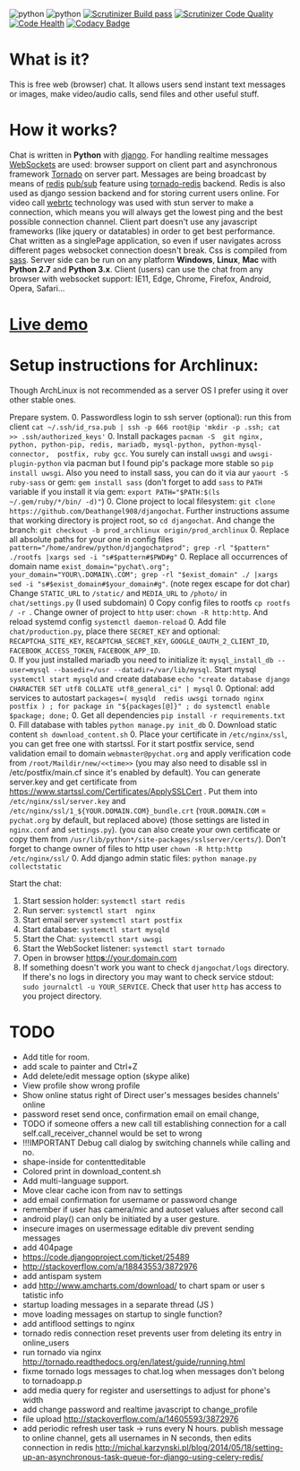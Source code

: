 ![python](https://img.shields.io/badge/python-2.7%2C%203.x-blue.svg) ![python](https://img.shields.io/badge/django-1.7--1.9-blue.svg) [![Scrutinizer Build pass](https://scrutinizer-ci.com/g/Deathangel908/djangochat/badges/build.png)](https://scrutinizer-ci.com/g/Deathangel908/djangochat) [![Scrutinizer Code Quality](https://scrutinizer-ci.com/g/Deathangel908/djangochat/badges/quality-score.png?b=master)](https://scrutinizer-ci.com/g/Deathangel908/djangochat/?branch=master) [![Code Health](https://landscape.io/github/Deathangel908/djangochat/master/landscape.svg?style=flat)](https://landscape.io/github/Deathangel908/djangochat/master) [![Codacy Badge](https://www.codacy.com/project/badge/b508fef8efba4a5f8b5e8411c0803af5)](https://www.codacy.com/public/nightmarequake/djangochat)

What is it?
==============
This is free web (browser) chat. It allows users send instant text messages or images, make video/audio calls, send files and other useful stuff.

How it works?
==============
Chat is written in **Python** with [django](https://www.djangoproject.com/). For handling realtime messages [WebSockets](https://en.wikipedia.org/wiki/WebSocket) are used: browser support on client part and asynchronous framework [Tornado](http://www.tornadoweb.org/) on server part. Messages are being broadcast by means of [redis](http://redis.io/) [pub/sub](http://en.wikipedia.org/wiki/Publish%E2%80%93subscribe_pattern) feature using [tornado-redis](https://github.com/leporo/tornado-redis) backend. Redis is also used as django session backend and for storing current users online.  For video call [webrtc](https://webrtc.org/) technology was used with stun server to make a connection, which means you will always get the lowest ping and the best possible connection channel. Client part doesn't use any javascript frameworks (like jquery or datatables) in order to get best performance. Chat written as a singlePage application, so even if user navigates across different pages websocket connection doesn't break. Css is compiled from [sass](http://sass-lang.com/guide). Server side can be run on any platform **Windows**, **Linux**, **Mac** with **Python 2.7** and **Python 3.x**. Client (users) can use the chat from any browser with websocket support: IE11, Edge, Chrome, Firefox, Android, Opera, Safari...

[Live demo](http://pychat.org/)
================

Setup instructions for Archlinux:
================================

Though ArchLinux is not recommended as a server OS I prefer using it over other stable ones.
  
Prepare system.
 0. Passwordless login to ssh server (optional): run this from client `cat ~/.ssh/id_rsa.pub | ssh -p 666 root@ip 'mkdir -p .ssh; cat >> .ssh/authorized_keys'`
 0. Install packages `pacman -S  git nginx, python, python-pip, redis, mariadb, mysql-python, python-mysql-connector,  postfix, ruby gcc`. You surely can install `uwsgi` and `uwsgi-plugin-python` via pacman but I found pip's package more stable so `pip install uwsgi`. Also you need to install sass, you can do it via aur `yaourt -S ruby-sass` or gem: `gem install sass` (don't forget to add `sass` to `PATH` variable if you install it via gem: `export PATH="$PATH:$(ls ~/.gem/ruby/*/bin/ -d)"`)
 0. Clone project to local filesystem: `git clone https://github.com/Deathangel908/djangochat`. Further instructions assume that working directory is project root, so `cd djangochat`. And change the branch: `git checkout -b prod_archlinux origin/prod_archlinux`
 0. Replace all absolute paths for your one in config files `pattern="/home/andrew/python/djangochatprod"; grep -rl "$pattern" ./rootfs |xargs sed -i "s#$pattern#$PWD#g"` 
 0. Replace all occurrences of domain name `exist_domain="pychat\.org"; your_domain="YOUR\.DOMAIN\.COM"; grep -rl "$exist_domain" ./ |xargs sed -i "s#$exist_domain#$your_domain#g"`. (note regex escape for dot char) Change `STATIC_URL` to `/static/` and `MEDIA_URL` to `/photo/` in `chat/settings.py` (I used subdomain)
 0  Copy config files to rootfs `cp rootfs / -r `. Change owner of project to `http` user: `chown -R http:http`. And reload systemd config `systemctl daemon-reload`
 0. Add file `chat/production.py`, place there `SECRET_KEY` and optional: `RECAPTCHA_SITE_KEY`, `RECAPTCHA_SECRET_KEY`, `GOOGLE_OAUTH_2_CLIENT_ID`, `FACEBOOK_ACCESS_TOKEN`, `FACEBOOK_APP_ID`.  
 0. If you just installed mariadb you need to initialize it: `mysql_install_db --user=mysql --basedir=/usr --datadir=/var/lib/mysql`. Start mysql `systemctl start mysqld` and create database `echo "create database django CHARACTER SET utf8 COLLATE utf8_general_ci" | mysql`
 0. Optional: add services to autostart  `packages=( mysqld  redis uwsgi tornado nginx postfix ) ; for package in "${packages[@]}" ; do systemctl enable $package; done;`
 0. Get all dependencies `pip install -r requirements.txt`
 0. Fill database with tables `python manage.py init_db`
 0. Download static content `sh download_content.sh`
 0. Place your certificate in `/etc/nginx/ssl`, you can get free one with startssl. For it start postfix service, send validation email to domain `webmaster@pychat.org` and apply verification code from `/root/Maildir/new/<<time>>` (you may also need to  disable ssl in /etc/postfix/main.cf since it's enabled by default). You can generate server.key and get certificate from  https://www.startssl.com/Certificates/ApplySSLCert . Put them into  `/etc/nginx/ssl/server.key` and `/etc/nginx/ssl/1_${YOUR.DOMAIN.COM}_bundle.crt` (`YOUR.DOMAIN.COM` = `pychat.org` by default, but replaced above) (those settings are listed in `nginx.conf` and `settings.py`). (you can also create your own certificate or copy them from `/usr/lib/python*/site-packages/sslserver/certs/`). Don't forget to change owner of files to http user `chown -R http:http /etc/nginx/ssl/`
 0. Add django admin static files: `python manage.py collectstatic`

Start the chat:
 1. Start session holder: `systemctl start redis`
 1. Run server: `systemctl start  nginx`
 1. Start email server `systemctl start postfix`
 1. Start database: `systemctl start mysqld`
 1. Start the Chat: `systemctl start uwsgi`
 1. Start the WebSocket listener: `systemctl start tornado`
 1. Open in browser [http**s**://your.domain.com](https://127.0.0.1)
 1. If something doesn't work you want to check `djangochat/logs` directory. If there's no logs in directory you may want to check service stdout: `sudo journalctl -u YOUR_SERVICE`. Check that user `http` has access to you project directory.

# TODO
* Add title for room. 
* add scale to painter and Ctrl+Z
* Add delete/edit message option (skype alike)
* View profile show wrong profile
* Show online status right of Direct user's messages besides channels' online
* password reset send once, confirmation email on email change, 
* TODO if someone offers a new call till establishing connection for a call self.call_receiver_channel would be set to wrong
* !!!IMPORTANT Debug call dialog by switching channels while calling and no.
* shape-inside for contentteditable 
* Colored print in download_content.sh
* Add multi-language support. 
* Move clear cache icon from nav to settings
* add email confirmation for username or password change
* remember if user has camera/mic and autoset values after second call
* android play() can only be initiated by a user gesture.
* insecure images on usermessage editable div prevent sending messages
* add 404page
* https://code.djangoproject.com/ticket/25489
* http://stackoverflow.com/a/18843553/3872976
* add antispam system
* add http://www.amcharts.com/download/ to chart spam or user s  tatistic info
* startup loading messages in a separate thread (JS )
* move loading messages on startup to single function? 
* add antiflood settings to nginx
* tornado redis connection reset prevents user from deleting its entry in online_users
* run tornado via nginx http://tornado.readthedocs.org/en/latest/guide/running.html
* fixme tornado logs messages to chat.log when messages don't belong to tornadoapp.p
* add media query for register and usersettings to adjust for phone's width
* add change password and realtime javascript to change_profile
* file upload http://stackoverflow.com/a/14605593/3872976
* add periodic refresh user task -> runs every N hours. publish message to online channel, gets all usernames in N seconds, then edits connection in redis http://michal.karzynski.pl/blog/2014/05/18/setting-up-an-asynchronous-task-queue-for-django-using-celery-redis/ 
